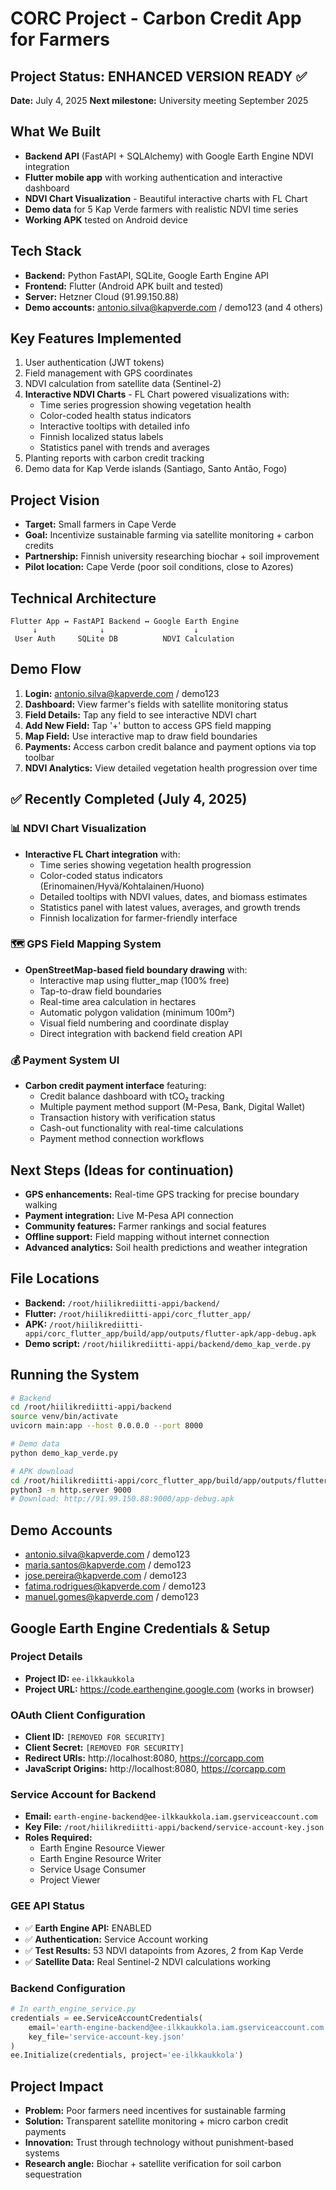 # CORC Project - Carbon Credit App for Farmers

## Project Status: ENHANCED VERSION READY ✅
**Date:** July 4, 2025
**Next milestone:** University meeting September 2025

## What We Built
- **Backend API** (FastAPI + SQLAlchemy) with Google Earth Engine NDVI integration
- **Flutter mobile app** with working authentication and interactive dashboard
- **NDVI Chart Visualization** - Beautiful interactive charts with FL Chart
- **Demo data** for 5 Kap Verde farmers with realistic NDVI time series
- **Working APK** tested on Android device

## Tech Stack
- **Backend:** Python FastAPI, SQLite, Google Earth Engine API
- **Frontend:** Flutter (Android APK built and tested)
- **Server:** Hetzner Cloud (91.99.150.88)
- **Demo accounts:** antonio.silva@kapverde.com / demo123 (and 4 others)

## Key Features Implemented
1. User authentication (JWT tokens)
2. Field management with GPS coordinates 
3. NDVI calculation from satellite data (Sentinel-2)
4. **Interactive NDVI Charts** - FL Chart powered visualizations with:
   - Time series progression showing vegetation health
   - Color-coded health status indicators
   - Interactive tooltips with detailed info
   - Finnish localized status labels
   - Statistics panel with trends and averages
5. Planting reports with carbon credit tracking
6. Demo data for Kap Verde islands (Santiago, Santo Antão, Fogo)

## Project Vision
- **Target:** Small farmers in Cape Verde
- **Goal:** Incentivize sustainable farming via satellite monitoring + carbon credits
- **Partnership:** Finnish university researching biochar + soil improvement
- **Pilot location:** Cape Verde (poor soil conditions, close to Azores)

## Technical Architecture
```
Flutter App ↔ FastAPI Backend ↔ Google Earth Engine
     ↓              ↓                    ↓
 User Auth     SQLite DB          NDVI Calculation
```

## Demo Flow
1. **Login:** antonio.silva@kapverde.com / demo123
2. **Dashboard:** View farmer's fields with satellite monitoring status
3. **Field Details:** Tap any field to see interactive NDVI chart
4. **Add New Field:** Tap '+' button to access GPS field mapping
5. **Map Field:** Use interactive map to draw field boundaries
6. **Payments:** Access carbon credit balance and payment options via top toolbar
7. **NDVI Analytics:** View detailed vegetation health progression over time

## ✅ Recently Completed (July 4, 2025)

### 📊 NDVI Chart Visualization
- **Interactive FL Chart integration** with:
  - Time series showing vegetation health progression
  - Color-coded status indicators (Erinomainen/Hyvä/Kohtalainen/Huono)
  - Detailed tooltips with NDVI values, dates, and biomass estimates
  - Statistics panel with latest values, averages, and growth trends
  - Finnish localization for farmer-friendly interface

### 🗺️ GPS Field Mapping System 
- **OpenStreetMap-based field boundary drawing** with:
  - Interactive map using flutter_map (100% free)
  - Tap-to-draw field boundaries
  - Real-time area calculation in hectares
  - Automatic polygon validation (minimum 100m²)
  - Visual field numbering and coordinate display
  - Direct integration with backend field creation API

### 💰 Payment System UI
- **Carbon credit payment interface** featuring:
  - Credit balance dashboard with tCO₂ tracking
  - Multiple payment method support (M-Pesa, Bank, Digital Wallet)
  - Transaction history with verification status
  - Cash-out functionality with real-time calculations
  - Payment method connection workflows

## Next Steps (Ideas for continuation)
- **GPS enhancements:** Real-time GPS tracking for precise boundary walking
- **Payment integration:** Live M-Pesa API connection
- **Community features:** Farmer rankings and social features
- **Offline support:** Field mapping without internet connection
- **Advanced analytics:** Soil health predictions and weather integration

## File Locations
- **Backend:** `/root/hiilikrediitti-appi/backend/`
- **Flutter:** `/root/hiilikrediitti-appi/corc_flutter_app/`
- **APK:** `/root/hiilikrediitti-appi/corc_flutter_app/build/app/outputs/flutter-apk/app-debug.apk`
- **Demo script:** `/root/hiilikrediitti-appi/backend/demo_kap_verde.py`

## Running the System
```bash
# Backend
cd /root/hiilikrediitti-appi/backend
source venv/bin/activate
uvicorn main:app --host 0.0.0.0 --port 8000

# Demo data
python demo_kap_verde.py

# APK download
cd /root/hiilikrediitti-appi/corc_flutter_app/build/app/outputs/flutter-apk
python3 -m http.server 9000
# Download: http://91.99.150.88:9000/app-debug.apk
```

## Demo Accounts
- antonio.silva@kapverde.com / demo123
- maria.santos@kapverde.com / demo123  
- jose.pereira@kapverde.com / demo123
- fatima.rodrigues@kapverde.com / demo123
- manuel.gomes@kapverde.com / demo123

## Google Earth Engine Credentials & Setup

### Project Details
- **Project ID:** `ee-ilkkaukkola`
- **Project URL:** https://code.earthengine.google.com (works in browser)

### OAuth Client Configuration
- **Client ID:** `[REMOVED FOR SECURITY]`
- **Client Secret:** `[REMOVED FOR SECURITY]`
- **Redirect URIs:** http://localhost:8080, https://corcapp.com
- **JavaScript Origins:** http://localhost:8080, https://corcapp.com

### Service Account for Backend
- **Email:** `earth-engine-backend@ee-ilkkaukkola.iam.gserviceaccount.com`
- **Key File:** `/root/hiilikrediitti-appi/backend/service-account-key.json`
- **Roles Required:**
  - Earth Engine Resource Viewer
  - Earth Engine Resource Writer  
  - Service Usage Consumer
  - Project Viewer

### GEE API Status
- ✅ **Earth Engine API:** ENABLED
- ✅ **Authentication:** Service Account working
- ✅ **Test Results:** 53 NDVI datapoints from Azores, 2 from Kap Verde
- ✅ **Satellite Data:** Real Sentinel-2 NDVI calculations working

### Backend Configuration
```python
# In earth_engine_service.py
credentials = ee.ServiceAccountCredentials(
    email='earth-engine-backend@ee-ilkkaukkola.iam.gserviceaccount.com',
    key_file='service-account-key.json'
)
ee.Initialize(credentials, project='ee-ilkkaukkola')
```

## Project Impact
- **Problem:** Poor farmers need incentives for sustainable farming
- **Solution:** Transparent satellite monitoring + micro carbon credit payments
- **Innovation:** Trust through technology without punishment-based systems
- **Research angle:** Biochar + satellite verification for soil carbon sequestration